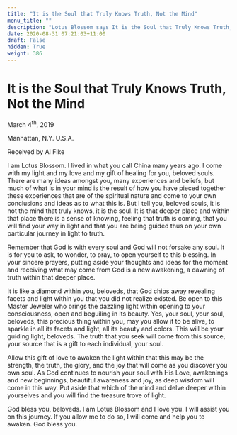 ```yaml
---
title: "It is the Soul that Truly Knows Truth, Not the Mind"
menu_title: ""
description: "Lotus Blossom says It is the Soul that Truly Knows Truth, Not the Mind"
date: 2020-08-31 07:21:03+11:00
draft: False
hidden: True
weight: 386
---
```

# It is the Soul that Truly Knows Truth, Not the Mind

March 4<sup>th</sup>, 2019

Manhattan, N.Y. U.S.A.

Received by Al Fike



I am Lotus Blossom. I lived in what you call China many years ago. I come with my light and my love and my gift of healing for you, beloved souls.
There are many ideas amongst you, many experiences and beliefs, but much of what is in your mind is the result of how you have pieced together these experiences that are of the spiritual nature and come to your own conclusions and ideas as to what this is. But I tell you, beloved souls, it is not the mind that truly knows, it is the soul. It is that deeper place and within that place there is a sense of knowing, feeling that truth is coming, that you will find your way in light and that you are being guided thus on your own particular journey in light to truth. 

Remember that God is with every soul and God will not forsake any soul. It is for you to ask, to wonder, to pray, to open yourself to this blessing. In your sincere prayers, putting aside your thoughts and ideas for the moment and receiving what may come from God is a new awakening, a dawning of truth within that deeper place.

It is like a diamond within you, beloveds, that God chips away revealing facets and light within you that you did not realize existed. Be open to this Master Jeweler who brings the dazzling light within opening to your consciousness, open and beguiling in its beauty. Yes, your soul, your soul, beloveds, this precious thing within you, may you allow it to be alive, to sparkle in all its facets and light, all its beauty and colors. This will be your guiding light, beloveds. The truth that you seek will come from this source, your source that is a gift to each individual, your soul.

Allow this gift of love to awaken the light within that this may be the strength, the truth, the glory, and the joy that will come as you discover you own soul. As God continues to nourish your soul with His Love, awakenings and new beginnings, beautiful awareness and joy, as deep wisdom will come in this way. Put aside that which of the mind and delve deeper within yourselves and you will find the treasure trove of light.

God bless you, beloveds. I am Lotus Blossom and I love you. I will assist you on this journey. If you allow me to do so, I will come and help you to awaken. God bless you.